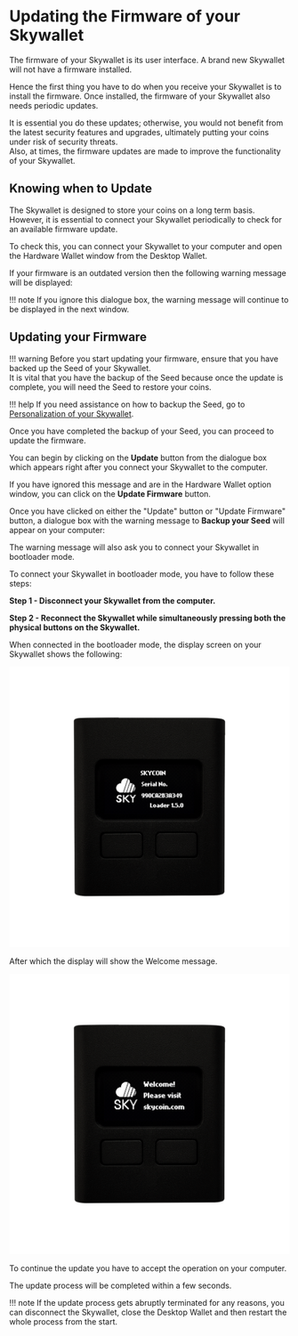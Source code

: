 # Updating the Firmware of your Skywallet

The firmware of your Skywallet is its user interface. A brand new Skywallet will not have a firmware installed.

Hence the first thing you have to do when you receive your Skywallet is to install the firmware. Once installed, the firmware of your Skywallet also needs periodic updates.

It is essential you do these updates; otherwise, you would not benefit from the latest security features and upgrades, ultimately putting your coins under risk of security threats.  
Also, at times, the firmware updates are made to improve the functionality of your Skywallet.

## Knowing when to Update

The Skywallet is designed to store your coins on a long term basis. However, it is essential to connect your Skywallet periodically to check for an available firmware update.

To check this, you can connect your Skywallet to your computer and open the Hardware Wallet window from the Desktop Wallet.

If your firmware is an outdated version then the following warning message will be displayed:

<!--A screenshot of the warning message showing the firmware is outdated-->

!!! note
    If you ignore this dialogue box, the warning message will continue to be displayed in the next window.

<!--A screenshot of the warning message in the Hardware Wallet window-->

## Updating your Firmware

!!! warning
    Before you start updating your firmware, ensure that you have backed up the Seed of your Skywallet.<br>
    It is vital that you have the backup of the Seed because once the update is complete, you will need the Seed to restore your coins.

!!! help
    If you need assistance on how to backup the Seed, go to [Personalization of your Skywallet](../03-personalizing-the-wallet).

Once you have completed the backup of your Seed, you can proceed to update the firmware.

You can begin by clicking on the **Update** button from the dialogue box which appears right after you connect your Skywallet to the computer.

If you have ignored this message and are in the Hardware Wallet option window, you can click on the **Update Firmware** button.

Once you have clicked on either the "Update" button or "Update Firmware" button, a dialogue box with the warning message to **Backup your Seed** will appear on your computer:

The warning message will also ask you to connect your Skywallet in bootloader mode.

To connect your Skywallet in bootloader mode, you have to follow these steps:

**Step 1 - Disconnect your Skywallet from the computer.**

**Step 2 - Reconnect the Skywallet while simultaneously pressing both the physical buttons on the Skywallet.**

When connected in the bootloader mode, the display screen on your Skywallet shows the following:

![Bootloader_Mode](img/Skywallet%20Screen%20Mockup%20Edit_Skywallet%20Black_07.png?raw=true)

After which the display will show the Welcome message.

![Bootloader_Mode](img/Skywallet%20Screen%20Mockup%20Edit_Skywallet%20Black_03.png?raw=true)

To continue the update you have to accept the operation on your computer.

The update process will be completed within a few seconds.

!!! note
    If the update process gets abruptly terminated for any reasons, you can disconnect the Skywallet, close the Desktop Wallet and then restart the whole process from the start.
